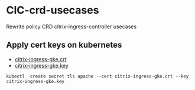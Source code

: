# CIC-crd-usecases
Rewrite policy CRD citrix-ingress-controller usecases

## Apply cert keys on kubernetes
* [citrix-ingress-gke.crt](https://github.com/SaravanakumarR2018/CIC-crd-usecases/blob/master/cert_keys/citrix-ingress-gke.crt)
* [citrix-ingress-gke.key](https://github.com/SaravanakumarR2018/CIC-crd-usecases/blob/master/cert_keys/citrix-ingress-gke.key)
```
kubectl  create secret tls apache --cert citrix-ingress-gke.crt --key citrix-ingress-gke.key
```
